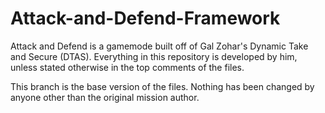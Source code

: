 # Attack-and-Defend-Framework

Attack and Defend is a gamemode built off of Gal Zohar's Dynamic Take and Secure (DTAS). Everything in this repository is developed by him, unless stated otherwise in the top comments of the files. 

This branch is the base version of the files. Nothing has been changed by anyone other than the original mission author.
